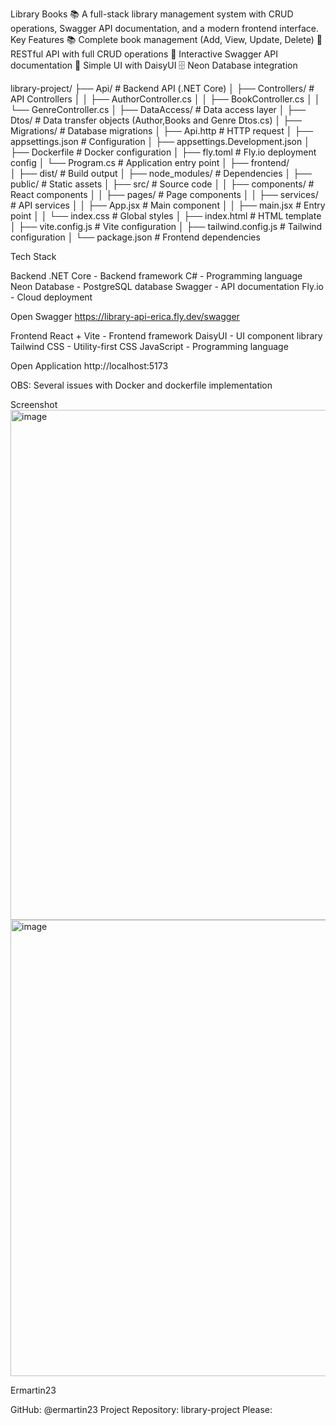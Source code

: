 Library Books 📚
A full-stack library management system with CRUD operations, Swagger API documentation, and a modern frontend interface.
 Key Features
📚 Complete book management (Add, View, Update, Delete)
🔧 RESTful API with full CRUD operations
📖 Interactive Swagger API documentation
🎨 Simple UI with DaisyUI
🗄️ Neon Database integration

library-project/
├── Api/                          # Backend API (.NET Core)
│   ├── Controllers/              # API Controllers
│   │   ├── AuthorController.cs
│   │   ├── BookController.cs
│   │   └── GenreController.cs
│   ├── DataAccess/              # Data access layer
│   ├── Dtos/                    # Data transfer objects (Author,Books and Genre Dtos.cs)
│   ├── Migrations/              # Database migrations
│   ├── Api.http                 # HTTP request 
│   ├── appsettings.json         # Configuration
│   ├── appsettings.Development.json
│   ├── Dockerfile               # Docker configuration
│   ├── fly.toml                 # Fly.io deployment config
│   └── Program.cs               # Application entry point
│
├── frontend/                    
│   ├── dist/                    # Build output
│   ├── node_modules/            # Dependencies
│   ├── public/                  # Static assets
│   ├── src/                     # Source code
│   │   ├── components/         # React components
│   │   ├── pages/              # Page components
│   │   ├── services/           # API services
│   │   ├── App.jsx             # Main component
│   │   ├── main.jsx            # Entry point
│   │   └── index.css           # Global styles
│   ├── index.html              # HTML template
│   ├── vite.config.js          # Vite configuration
│   ├── tailwind.config.js      # Tailwind configuration
│   └── package.json            # Frontend dependencies


Tech Stack

Backend
.NET Core - Backend framework
C# - Programming language
Neon Database - PostgreSQL database
Swagger - API documentation
Fly.io - Cloud deployment

Open Swagger 
https://library-api-erica.fly.dev/swagger

Frontend
React + Vite - Frontend framework
DaisyUI - UI component library
Tailwind CSS - Utility-first CSS
JavaScript - Programming language

Open Application 
http://localhost:5173

OBS: Several issues with Docker and dockerfile implementation 

Screenshot 
<img width="1707" height="816" alt="image" src="https://github.com/user-attachments/assets/6792805e-02d5-44c4-8124-d186b70a5b80" />
<img width="1857" height="730" alt="image" src="https://github.com/user-attachments/assets/ed5b2c4b-2a4e-4e2d-841c-38e6d0d49ddb" />

Ermartin23

GitHub: @ermartin23
Project Repository: library-project
Please:  



